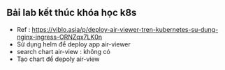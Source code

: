 ## Bải lab kết thúc khóa học k8s
- Ref : https://viblo.asia/p/deploy-air-viewer-tren-kubernetes-su-dung-nginx-ingress-ORNZqx7LK0n
- Sử dụng helm để deploy app air-viewer
- search chart air-view : không có
- Tạo chart để depoly air-view